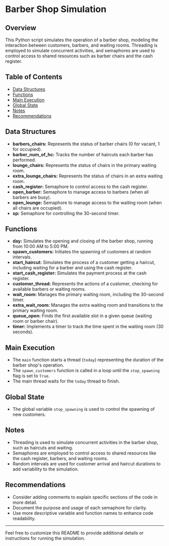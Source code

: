 # Barber Shop Simulation

## Overview

This Python script simulates the operation of a barber shop, modeling the interaction between customers, barbers, and waiting rooms. Threading is employed to simulate concurrent activities, and semaphores are used to control access to shared resources such as barber chairs and the cash register.

## Table of Contents

- [Data Structures](#data-structures)
- [Functions](#functions)
- [Main Execution](#main-execution)
- [Global State](#global-state)
- [Notes](#notes)
- [Recommendations](#recommendations)

## Data Structures

- **barbers_chairs:** Represents the status of barber chairs (0 for vacant, 1 for occupied).
- **barber_num_of_hc:** Tracks the number of haircuts each barber has performed.
- **lounge_chairs:** Represents the status of chairs in the primary waiting room.
- **extra_lounge_chairs:** Represents the status of chairs in an extra waiting room.
- **cash_register:** Semaphore to control access to the cash register.
- **open_barber:** Semaphore to manage access to barbers (when all barbers are busy).
- **open_lounge:** Semaphore to manage access to the waiting room (when all chairs are occupied).
- **sp:** Semaphore for controlling the 30-second timer.

## Functions

- **day:** Simulates the opening and closing of the barber shop, running from 10:00 AM to 5:00 PM.
- **spawn_customers:** Initiates the spawning of customers at random intervals.
- **start_haircut:** Simulates the process of a customer getting a haircut, including waiting for a barber and using the cash register.
- **start_cash_register:** Simulates the payment process at the cash register.
- **customer_thread:** Represents the actions of a customer, checking for available barbers or waiting rooms.
- **wait_room:** Manages the primary waiting room, including the 30-second timer.
- **extra_wait_room:** Manages the extra waiting room and transitions to the primary waiting room.
- **queue_open:** Finds the first available slot in a given queue (waiting room or barber chair).
- **timer:** Implements a timer to track the time spent in the waiting room (30 seconds).

## Main Execution

- The `main` function starts a thread (`today`) representing the duration of the barber shop's operation.
- The `spawn_customers` function is called in a loop until the `stop_spawning` flag is set to `True`.
- The main thread waits for the `today` thread to finish.

## Global State

- The global variable `stop_spawning` is used to control the spawning of new customers.

## Notes

- Threading is used to simulate concurrent activities in the barber shop, such as haircuts and waiting.
- Semaphores are employed to control access to shared resources like the cash register, barbers, and waiting rooms.
- Random intervals are used for customer arrival and haircut durations to add variability to the simulation.

## Recommendations

- Consider adding comments to explain specific sections of the code in more detail.
- Document the purpose and usage of each semaphore for clarity.
- Use more descriptive variable and function names to enhance code readability.

---

Feel free to customize this README to provide additional details or instructions for running the simulation.
